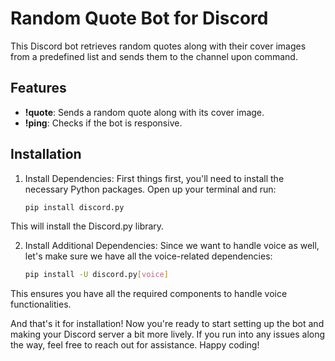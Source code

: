 # Random Quote Bot for Discord

This Discord bot retrieves random quotes along with their cover images from a predefined list and sends them to the channel upon command.

## Features

- **!quote**: Sends a random quote along with its cover image.
- **!ping**: Checks if the bot is responsive.

## Installation

1. Install Dependencies: First things first, you'll need to install the necessary Python packages. Open up your terminal and run:
   
   ```bash
   pip install discord.py

This will install the Discord.py library.

2. Install Additional Dependencies: Since we want to handle voice as well, let's make sure we have all the voice-related dependencies:

   ```bash
   pip install -U discord.py[voice]

This ensures you have all the required components to handle voice functionalities.

And that's it for installation! Now you're ready to start setting up the bot and making your Discord server a bit more lively. If you run into any issues along the way, feel free to reach out for assistance. Happy coding!
